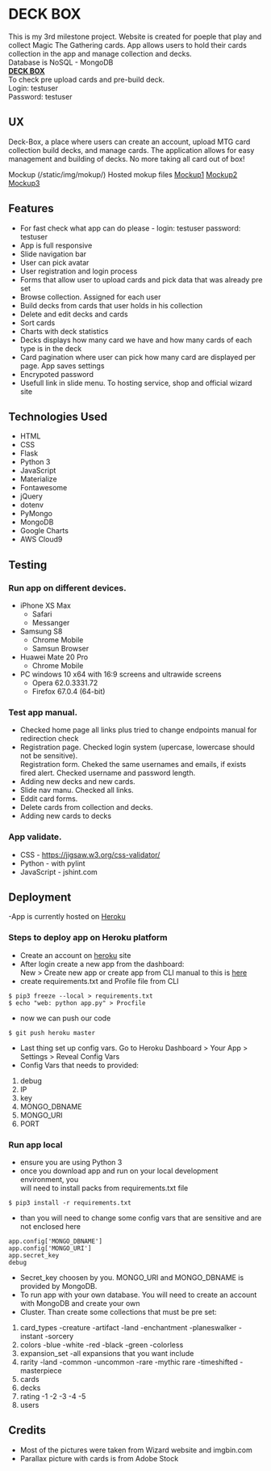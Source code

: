 # DECK BOX

This is my 3rd milestone project. Website is created for poeple that play and collect
Magic The Gathering cards. App allows users to hold their cards collection in the app and
manage collection and decks.<br/>
Database is NoSQL - MongoDB<br/>
**[DECK BOX](http://deck-box.herokuapp.com/)**<br/>
To check pre upload cards and pre-build deck.<br/>
Login: testuser<br/>
Password: testuser<br/>

## UX

Deck-Box, a place where users can create an account, upload MTG card collection build decks, 
and manage cards. The application allows for easy management 
and building of decks. No more taking all card out of box!

Mockup
(/static/img/mokup/)
Hosted mokup files
[Mockup1](https://i.ibb.co/NpDqHSb/mokup.jpg)
[Mockup2](https://i.ibb.co/dcFCVGn/mokup2.jpg)
[Mockup3](https://i.ibb.co/wKgz6xQ/mokup3.jpg)

## Features

- For fast check what app can do please - login: testuser password: testuser
- App is full responsive
- Slide navigation bar
- User can pick avatar
- User registration and login process
- Forms that allow user to upload cards and pick data that was already pre set 
- Browse collection. Assigned for each user
- Build decks from cards that user holds in his collection
- Delete and edit decks and cards
- Sort cards
- Charts with deck statistics
- Decks displays how many card we have and how many cards of each type is in the deck
- Card pagination where user can pick how many card are displayed per page. App saves settings
- Encrypoted password
- Usefull link in slide menu. To hosting service, shop and official wizard site

## Technologies Used

- HTML
- CSS
- Flask
- Python 3
- JavaScript
- Materialize
- Fontawesome
- jQuery
- dotenv
- PyMongo
- MongoDB
- Google Charts
- AWS Cloud9

## Testing

### Run app on different devices.
- iPhone XS Max
    - Safari
    - Messanger
- Samsung S8
    - Chrome Mobile
    - Samsun Browser
- Huawei Mate 20 Pro
    - Chrome Mobile
- PC windows 10 x64 with 16:9 screens and ultrawide screens
    - Opera 62.0.3331.72
    - Firefox 67.0.4 (64-bit)

### Test app manual. 
- Checked home page all links plus tried to change endpoints manual for redirection check
- Registration page. Checked login system (upercase, lowercase should not be sensitive).<br/>
  Registration form. Cheked the same usernames and emails, if exists fired alert. Checked username and password length. 
- Adding new decks and new cards.
- Slide nav manu. Checked all links.
- Eddit card forms. 
- Delete cards from collection and decks.
- Adding new cards to decks

### App validate.
- CSS - https://jigsaw.w3.org/css-validator/
- Python - with pylint
- JavaScript - jshint.com

## Deployment
-App is currently hosted on [Heroku](http://deck-box.herokuapp.com/)

### Steps to deploy app on Heroku platform
- Create an account on [heroku](https://id.heroku.com/login) site
- After login create a new app from the dashboard:<br/>
    New > Create new app
or create app from CLI manual to this is [here](https://devcenter.heroku.com/articles/creating-apps)
- create requirements.txt and Profile file from CLI
```
$ pip3 freeze --local > requirements.txt
$ echo "web: python app.py" > Procfile
```
- now we can push our code
```
$ git push heroku master
```
- Last thing set up config vars. Go to Heroku Dashboard > Your App > Settings > Reveal Config Vars<br/>
- Config Vars that needs to provided:
1. debug
2. IP
3. key
4. MONGO_DBNAME
5. MONGO_URI
6. PORT

### Run app local
- ensure you are using Python 3
- once you download app and run on your local development environment, you<br/>
will need to install packs from requirements.txt file 
```
$ pip3 install -r requirements.txt
```
- than you will need to change some config vars that are sensitive and are not enclosed here
```
app.config['MONGO_DBNAME']
app.config['MONGO_URI']
app.secret_key
debug
```
- Secret_key choosen by you. MONGO_URI and MONGO_DBNAME is provided by MongoDB.
- To run app with your own database. You will need to create an account with MongoDB and create your own 
- Cluster. Than create some collections that must be pre set:
1. card_types
  -creature
  -artifact
  -land
  -enchantment
  -planeswalker
  -instant
  -sorcery
2. colors
  -blue
  -white
  -red
  -black
  -green
  -colorless
3. expansion_set
  -all expansions that you want include
4. rarity
  -land
  -common
  -uncommon
  -rare
  -mythic rare
  -timeshifted
  -masterpiece
5. cards
6. decks
7. rating
  -1
  -2
  -3
  -4
  -5
8. users


## Credits
- Most of the pictures were taken from Wizard website and imgbin.com
- Parallax picture with cards is from Adobe Stock